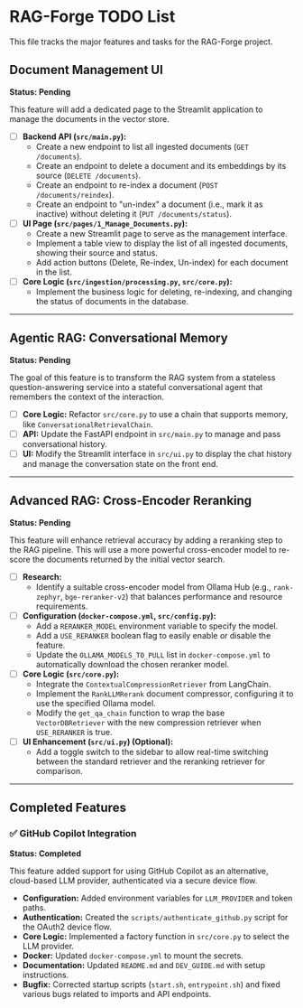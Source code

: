 # RAG-Forge TODO List

This file tracks the major features and tasks for the RAG-Forge project.

## Document Management UI

**Status: Pending**

This feature will add a dedicated page to the Streamlit application to manage the documents in the vector store.

-   [ ] **Backend API (`src/main.py`):**
    -   Create a new endpoint to list all ingested documents (`GET /documents`).
    -   Create an endpoint to delete a document and its embeddings by its source (`DELETE /documents`).
    -   Create an endpoint to re-index a document (`POST /documents/reindex`).
    -   Create an endpoint to "un-index" a document (i.e., mark it as inactive) without deleting it (`PUT /documents/status`).
-   [ ] **UI Page (`src/pages/1_Manage_Documents.py`):**
    -   Create a new Streamlit page to serve as the management interface.
    -   Implement a table view to display the list of all ingested documents, showing their source and status.
    -   Add action buttons (Delete, Re-index, Un-index) for each document in the list.
-   [ ] **Core Logic (`src/ingestion/processing.py`, `src/core.py`):**
    -   Implement the business logic for deleting, re-indexing, and changing the status of documents in the database.

---

## Agentic RAG: Conversational Memory

**Status: Pending**

The goal of this feature is to transform the RAG system from a stateless question-answering service into a stateful conversational agent that remembers the context of the interaction.

-   [ ] **Core Logic:** Refactor `src/core.py` to use a chain that supports memory, like `ConversationalRetrievalChain`.
-   [ ] **API:** Update the FastAPI endpoint in `src/main.py` to manage and pass conversational history.
-   [ ] **UI:** Modify the Streamlit interface in `src/ui.py` to display the chat history and manage the conversation state on the front end.

---

## Advanced RAG: Cross-Encoder Reranking

**Status: Pending**

This feature will enhance retrieval accuracy by adding a reranking step to the RAG pipeline. This will use a more powerful cross-encoder model to re-score the documents returned by the initial vector search.

-   [ ] **Research:**
    -   Identify a suitable cross-encoder model from Ollama Hub (e.g., `rank-zephyr`, `bge-reranker-v2`) that balances performance and resource requirements.
-   [ ] **Configuration (`docker-compose.yml`, `src/config.py`):**
    -   Add a `RERANKER_MODEL` environment variable to specify the model.
    -   Add a `USE_RERANKER` boolean flag to easily enable or disable the feature.
    -   Update the `OLLAMA_MODELS_TO_PULL` list in `docker-compose.yml` to automatically download the chosen reranker model.
-   [ ] **Core Logic (`src/core.py`):**
    -   Integrate the `ContextualCompressionRetriever` from LangChain.
    -   Implement the `RankLLMRerank` document compressor, configuring it to use the specified Ollama model.
    -   Modify the `get_qa_chain` function to wrap the base `VectorDBRetriever` with the new compression retriever when `USE_RERANKER` is true.
-   [ ] **UI Enhancement (`src/ui.py`) (Optional):**
    -   Add a toggle switch to the sidebar to allow real-time switching between the standard retriever and the reranking retriever for comparison.

---

## Completed Features

### ✅ GitHub Copilot Integration

**Status: Completed**

This feature added support for using GitHub Copilot as an alternative, cloud-based LLM provider, authenticated via a secure device flow.

-   **Configuration:** Added environment variables for `LLM_PROVIDER` and token paths.
-   **Authentication:** Created the `scripts/authenticate_github.py` script for the OAuth2 device flow.
-   **Core Logic:** Implemented a factory function in `src/core.py` to select the LLM provider.
-   **Docker:** Updated `docker-compose.yml` to mount the secrets.
-   **Documentation:** Updated `README.md` and `DEV_GUIDE.md` with setup instructions.
-   **Bugfix:** Corrected startup scripts (`start.sh`, `entrypoint.sh`) and fixed various bugs related to imports and API endpoints. 